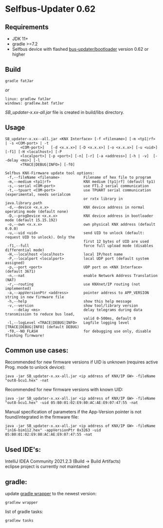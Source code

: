 # Selfbus-Updater 0.62

## Requirements

* JDK 11+
* gradle >=7.2
* Selfbus device with flashed [bus-updater/bootloader](../) version 0.62 or higher

## Build
```
gradle fatJar
```
*or*
```
linux: gradlew fatJar
windows: gradlew.bat fatJar
```
*SB_updater-x.xx-all.jar* file is created in build/libs directory.

## Usage
```
SB_updater-x.xx--all.jar <KNX Interface> [-f <filename>] [-m <tp1|rf> | -s <COM-port> | -t
       <COM-port>]   [-d <x.x.x>] [-D <x.x.x>] [-o <x.x.x>] [-u <uid>] [-f1] [-H <localhost>] [-P
       <localport>] [-p <port>] [-n] [-r] [-a <address>] [-h | -v]  [--delay <ms>] [-l
       <TRACE|DEBUG|INFO>] [-f0]

Selfbus KNX-Firmware update tool options:
 -f,--fileName <filename>           Filename of hex file to program
 -m,--medium <tp1|rf>               KNX medium [tp1|rf] (default tp1)
 -s,--serial <COM-port>             use FT1.2 serial communication
 -t,--tpuart <COM-port>             use TPUART serial communication (experimental, needs serialcom
                                    or rxtx library in java.library.path
 -d,--device <x.x.x>                KNX device address in normal operating mode (default none)
 -D,--progDevice <x.x.x>            KNX device address in bootloader mode (default 15.15.192)
 -o,--own <x.x.x>                   own physical KNX address (default 0.0.0)
 -u,--uid <uid>                     send UID to unlock (default: request UID to unlock). Only the
                                    first 12 bytes of UID are used
 -f1,--full                         force full upload mode (disables differential mode)
 -H,--localhost <localhost>         local IP/host name
 -P,--localport <localport>         local UDP port (default system assigned)
 -p,--port <port>                   UDP port on <KNX Interface> (default 3671)
 -n,--nat                           enable Network Address Translation (NAT)
 -r,--routing                       use KNXnet/IP routing (not implemented)
 -a,--appVersionPtr <address>       pointer address to APP_VERSION string in new firmware file
 -h,--help                          show this help message
 -v,--version                       show tool/library version
    --delay <ms>                    delay telegrams during data transmission to reduce bus load,
                                    valid 0-500ms, default 0
 -l,--logLevel <TRACE|DEBUG|INFO>   Logfile logging level [TRACE|DEBUG|INFO] (default DEBUG)
 -f0,--NO_FLASH                     for debugging use only, disable flashing firmware!
```
## Common use cases:
Recommended for new firmware versions if UID is unknown (requires active Prog. mode to unlock device):
```
java -jar SB_updater-x.xx-all.jar <ip address of KNX/IP GW> -fileName "out8-bcu1.hex" -nat
```
Recommended for new firmware versions with known UID:
```
java -jar SB_updater-x.xx-all.jar <ip address of KNX/IP GW> -fileName "out8-bcu1.hex" -uid 05:B0:01:02:E9:80:AC:AE:E9:07:47:55 -nat 
```
Manual specification of parameters if the App-Version pointer is not found/integrated in the firmware file:
```
java -jar SB_updater-x.xx-all.jar <ip address of KNX/IP GW> -fileName "in16-bim112.hex" -appVersionPtr 0x3263 -uid 05:B0:01:02:E9:80:AC:AE:E9:07:47:55 -nat 
```
## Used IDE's:
IntelliJ IDEA Community 2021.2.3 (Build -> Build Artifacts)<br>
eclipse project is currently not maintained
## gradle:
update [gradle wrapper](gradle/wrapper) to the newest version:
```
gradlew wrapper
```

list of gradle tasks:
```
gradlew tasks
```